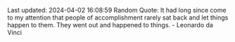 Last updated: 2024-04-02 16:08:59
Random Quote: It had long since come to my attention that people of accomplishment rarely sat back and let things happen to them. They went out and happened to things. - Leonardo da Vinci